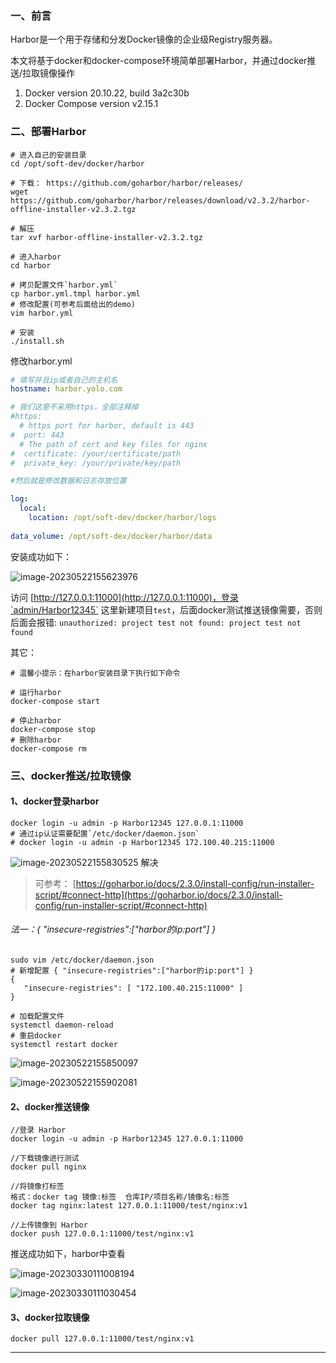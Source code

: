 ### 一、前言

Harbor是一个用于存储和分发Docker镜像的企业级Registry服务器。

本文将基于docker和docker-compose环境简单部署Harbor，并通过docker推送/拉取镜像操作

1. Docker version 20.10.22, build 3a2c30b
2. Docker Compose version v2.15.1

### 二、部署Harbor

```shell
# 进入自己的安装目录
cd /opt/soft-dev/docker/harbor

# 下载： https://github.com/goharbor/harbor/releases/
wget https://github.com/goharbor/harbor/releases/download/v2.3.2/harbor-offline-installer-v2.3.2.tgz

# 解压
tar xvf harbor-offline-installer-v2.3.2.tgz

# 进入harbor
cd harbor

# 拷贝配置文件`harbor.yml`
cp harbor.yml.tmpl harbor.yml
# 修改配置(可参考后面给出的demo)
vim harbor.yml

# 安装
./install.sh
```

修改harbor.yml

```yaml
# 填写并且ip或者自己的主机名
hostname: harbor.yolo.com

# 我们这里不采用https，全部注释掉
#https:
  # https port for harbor, default is 443
#  port: 443
  # The path of cert and key files for nginx
#  certificate: /your/certificate/path
#  private_key: /your/private/key/path

#然后就是修改数据和日志存放位置

log:
  local:
    location: /opt/soft-dev/docker/harbor/logs
    
data_volume: /opt/soft-dev/docker/harbor/data
```

安装成功如下：

![image-20230522155623976](https://gitee.com/huanglei1111/phone-md/raw/master/images/image-20230522155623976.png)

访问 [http://127.0.0.1:11000](http://127.0.0.1:11000)，登录`admin/Harbor12345`
这里新建项目`test`，后面docker测试推送镜像需要，否则后面会报错: `unauthorized: project test not found: project test not found`


其它：

```shell
# 温馨小提示：在harbor安装目录下执行如下命令

# 运行harbor
docker-compose start

# 停止harbor
docker-compose stop
# 删除harbor
docker-compose rm
```


### 三、docker推送/拉取镜像

#### 1、docker登录harbor

```shell
docker login -u admin -p Harbor12345 127.0.0.1:11000
# 通过ip认证需要配置`/etc/docker/daemon.json`
# docker login -u admin -p Harbor12345 172.100.40.215:11000
```

![image-20230522155830525](https://gitee.com/huanglei1111/phone-md/raw/master/images/image-20230522155830525.png)
解决

> 可参考： [https://goharbor.io/docs/2.3.0/install-config/run-installer-script/#connect-http](https://goharbor.io/docs/2.3.0/install-config/run-installer-script/#connect-http)

###### 法一：{ "insecure-registries":["harbor的ip:port"] }

```shell
sudo vim /etc/docker/daemon.json
# 新增配置 { "insecure-registries":["harbor的ip:port"] }
{
   "insecure-registries": [ "172.100.40.215:11000" ] 
}

# 加载配置文件
systemctl daemon-reload
# 重启docker
systemctl restart docker
```

![image-20230522155850097](https://gitee.com/huanglei1111/phone-md/raw/master/images/image-20230522155850097.png)

![image-20230522155902081](https://gitee.com/huanglei1111/phone-md/raw/master/images/image-20230522155902081.png)

#### 2、docker推送镜像

```shell
//登录 Harbor
docker login -u admin -p Harbor12345 127.0.0.1:11000
 
//下载镜像进行测试
docker pull nginx
 
//将镜像打标签
格式：docker tag 镜像:标签  仓库IP/项目名称/镜像名:标签
docker tag nginx:latest 127.0.0.1:11000/test/nginx:v1
 
//上传镜像到 Harbor
docker push 127.0.0.1:11000/test/nginx:v1
```

推送成功如下，harbor中查看

![image-20230330111008194](https://gitee.com/huanglei1111/phone-md/raw/master/images/image-20230330111008194.png)

![image-20230330111030454](https://gitee.com/huanglei1111/phone-md/raw/master/images/image-20230330111030454.png)


#### 3、docker拉取镜像

```shell
docker pull 127.0.0.1:11000/test/nginx:v1
```


---


